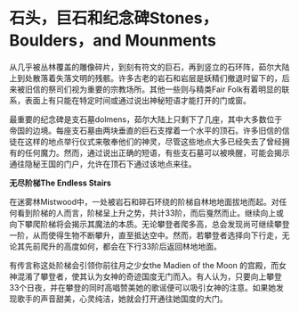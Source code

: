 # 石头，巨石和纪念碑Stones，Boulders，and Mounments

从几乎被丛林覆盖的雕像碎片，到刻有符文的巨石，再到竖立的石环阵，茹尔大陆上到处散落着失落文明的残骸。许多古老的岩石和岩层是妖精们撤退时留下的，后来被旧信的祭司们视为重要的宗教场所。其他一些则与精类Fair
Folk有着明显的联系，表面上有只能在特定时间或通过说出神秘短语才能打开的门或窗。  

最重要的纪念碑是支石墓dolmens，茹尔大陆上只剩下了几座，其中大多数位于帝国的边境。每座支石墓由两块垂直的巨石支撑着一个水平的顶石。许多旧信的信徒在这样的地点举行仪式来敬奉他们的神灵，尽管这些地点大多已经失去了曾经拥有的任何魔力。然而，通过说出正确的短语，有些支石墓可以被唤醒，可能会揭示通往隐秘王国的门户，允许在顶石下通过该地点来往。

**无尽阶梯The Endless Stairs**

在迷雾林Mistwood中，一处被岩石和碎石环绕的阶梯自林地地面拔地而起。对任何看到阶梯的人而言，阶梯呈上升之势，共计33阶，而后戛然而止。继续向上或向下攀爬阶梯将会揭示其魔法的本质。无论攀登者爬多高，总会发现尚可继续攀登一阶，从而使得生物不断攀升，直至抵达空中。然而，若攀登者选择向下行走，无论其先前爬升的高度如何，都会在下行33阶后返回林地地面。

有传言称这处阶梯会引领你前往月之少女the Madien of the Moon
的宫殿，而女神混淆了攀登者，使其认为女神的奇迹国度无门而入。有人认为，只要向上攀登33个日夜，并在攀登的同时高唱赞美她的歌谣便可以吸引女神的注意。如果她发现歌手的声音甜美，心灵纯洁，她就会打开通往她国度的大门。
